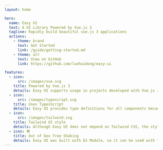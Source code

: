 ```yaml
---
layout: home

hero:
  name: Easy UI
  text: A UI Library Powered by Vue.js 3
  tagline: Rapidly build beautiful vue.js 3 applications
  actions:
    - theme: brand
      text: Get Started
      link: /guide/getting-started.md
    - theme: alt
      text: View on GitHub
      link: https://github.com/luohuidong/easy-ui

features:
  - icon:
      src: /images/vue.svg
    title: Powered by Vue.js 3
    details: Easy UI supports usage in projects developed with Vue.js 3.
  - icon:
      src: /images/typescript.svg
    title: Uses TypesScript
    details: Easy UI provides type definitions for all components because it was built with latest stable version of TypeScript.
  - icon:
      src: /images/tailwind.svg
    title: Tailwind UI style
    details: Although Easy UI does not depend on Tailwind CSS, the style of all components is based on the style of Tailwind UI components.
  - icon: 🛠️
    title: Out of box Tree Shaking
    details: Easy UI was built with ES Module, so it can be used with tree shaking.
---
```

